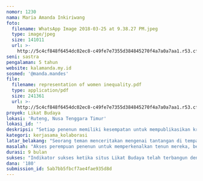 ```yaml
---
nomor: 1230
nama: Maria Amanda Inkiriwang
foto:
  filename: WhatsApp Image 2018-03-25 at 9.38.27 PM.jpeg
  type: image/jpeg
  size: 141011
  url: >-
    http://5c4cf848f6454dc02ec8-c49fe7e7355d384845270f4a7a0a7aa1.r53.cf2.rackcdn.com/d7d0e9d0-ded5-49b7-9680-1afb2b63d789/WhatsApp%20Image%202018-03-25%20at%209.38.27%20PM.jpeg
seni: sastra
pengalaman: 5 tahun
website: kalamanda.my.id
sosmed: '@manda.mandes'
file:
  filename: representation of women inequality.pdf
  type: application/pdf
  size: 241361
  url: >-
    http://5c4cf848f6454dc02ec8-c49fe7e7355d384845270f4a7a0a7aa1.r53.cf2.rackcdn.com/5eddc316-6fbc-4186-9fe1-97b40eaec4bb/representation%20of%20women%20inequality.pdf
proyek: Likat Budaya
lokasi: 'Ruteng, Nusa Tenggara Timur'
lokasi_id: ''
deskripsi: "Setiap penenun memiliki kesempatan untuk mempublikasikan kriya mereka. Pun mereka juga dapat menceritakan kisah dibalik helai tenun yang mereka jalin satu per satu dengan sabar. Namun, salah satu kendala yang kerap dihadapi adalah pintu memperkenalkan tenun mereka ke masyarakat selain di Ruteng maupun wilayah NTT.\r\n\r\nMaka, melalui wadah Likat Budaya inilah para penenun tidak hanya mempresentasikan tenun mereka, melainkan memasarkannya. Bagaimanapun pemberdayaan perempuan akan lebih kuat bila dilakukan selain dengan lintas generasi, juga lintas pengetahuan. Para ibu penenun bersama anak muda lokal berkreasi, sementara tim Likat Budaya siap membangun konsep website untuk mereka yang ingin berbagi dan memasarkan soal kriya maupun potensi daerahnya.\r\n\r\nProyek ini digambarkan dalam sebuah website. Kami akan bekerjasama dengan para muda mudi di sana untuk memasarkannya dengan cara menarik, baik dari segi tulisan maupun segi teknik pengambilan gambar.\r\n\r\nLikat Budaya ke depannya, bisa berkembang tak hanya di Ruteng. Melainkan di daerah lain yang membutuhkan pemasaran kriya, potensi daerah mereka, maupun kisah ritual daerah yang dapat menarik peminat wisata. Sehingga daerah mereka menjadi destinasi selanjutnya untuk dikunjungi para traveler."
kategori: kerjasama_kolaborasi
latar_belakang: "Seorang teman menceritakan mengenai tantangan di tempat tinggalnya, di Ruteng, Nusa Tenggara Timur. Banyak ibu penenun yang sudah banyak membuat tenun, tetapi sayangnya ada beberapa kendala pemasaran. Salah satunya, pemasaran mereka untuk menjualkan karya tenun keluar daerah. Di tambah pula dengan harga ongkos kirim yang mahal. Pemanfaatan sosial media maupun jejaring daring masih belum dimaksimalkan.\r\n\r\nTeringat pula dengan cerita teman saya yang sempat melancong ke daerah Mollo, Nusa Tenggara Timur, di mana terdapat Komunitas Lakoat Kujawas. Para pemuda penggiat komunitas saling berkolaborasi dengan para ibu penenun. Di sana pemuda menggunakan instagram untuk memasarkan kriya hasil daerahnya.\r\n\r\nSaya dan tim terinspirasi dari komunitas ini. Oleh karenanya, Likat Budaya ini berusaha menjawab segala tantangan dalam hal pemasaran produk.\r\n\r\nJangan sampai, para ibu yang berjuang mempertahankan identitas dan entitas budaya lokal mulai memudar. Kembali menjadi sebuah tantangan masyarakat untuk kembali menikmati dan membanggakan tenun sebagai warisan leluhur. Bagaimanapun, perempuan penenun ini memiliki jasa yang tak ternilai dalam merawat dan memelihara keaslian budaya mereka. "
masalah: "Akses perempuan penenun untuk memperkenalkan tenun mereka, berbagi kisah mengenai cerita di balik tenun ke khalayak banyak. Mungkin masyarakat lainnya juga memerlukan akses untuk mengetahui untuk mendapatkan kain tenun yang dikriyakan oleh perempuan penenun. \r\n"
durasi: 9 bulan
sukses: "Indikator sukses ketika situs Likat Budaya telah terbangun dengan mantap, akses ibu penenun untuk menjualkan tenunnya mulai terbantukan. Adapun masyarakat maupun warganet mulai mengetahui keberadaan, cerita, maupun pembelian tenun ini. \r\n\r\nLikat budaya ingin menumbuhkan kesadaran generasi muda terhadap tenun. Kami ingin kaum muda indonesia bangga memakai tenun dengan berbagai hasil akhirnya, seperti pakaian, syal, pouch, maupun bentuk lainnya. \r\n\r\nKerja kolaborasi antar perempuan dan antar pulau ini terjalin dengan solid, apapun rintangannya akan terselesaikan meski tak mudah. Bagaimanapun, perempuan penenun merupakan pahlawan di daerah lokal. Mereka bagian dari keunikan Indonesia dan kami memiliki tugas agar keutuhan nikmat unik Indonesia tak pudar secara perlahan."
dana: '180'
submission_id: 5ab7bb5fbcf7ae4fae935d8d
---
```

